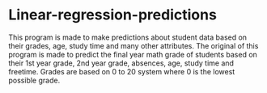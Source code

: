 # Linear-regression-predictions
This program is made to make predictions about student data based on their grades, age, study time and many other attributes.
The original of this program is made to predict the final year math grade of students based on their
1st year grade, 2nd year grade, absences, age, study time and freetime.
Grades are based on 0 to 20 system where 0 is the lowest possible grade.
